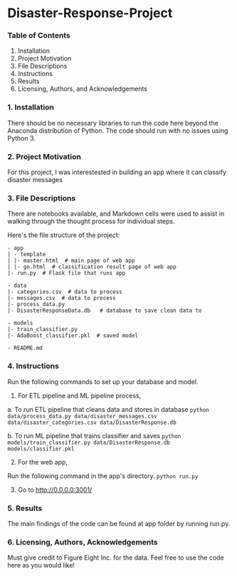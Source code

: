 # Disaster-Response-Project


### Table of Contents
1. Installation
2. Project Motivation
3. File Descriptions
4. Instructions
5. Results
6. Licensing, Authors, and Acknowledgements


### 1. Installation
There should be no necessary libraries to run the code here beyond the Anaconda distribution of Python. The code should run with no issues using Python 3.

### 2. Project Motivation
For this project, I was interestested in building an app where it can classify disaster messages



### 3. File Descriptions
There are notebooks available, and Markdown cells were used to assist in walking through the thought process for individual steps.

Here's the file structure of the project:

```
- app
| - template
| |- master.html  # main page of web app
| |- go.html  # classification result page of web app
|- run.py  # Flask file that runs app

- data
|- categories.csv  # data to process 
|- messages.csv  # data to process
|- process_data.py
|- DisasterResponseData.db   # database to save clean data to

- models
|- train_classifier.py
|- AdaBoost_classifier.pkl  # saved model 

- README.md
```

### 4. Instructions

Run the following commands to set up your database and model.

1. For ETL pipeline and ML pipeline process,

a. To run ETL pipeline that cleans data and stores in database
```python data/process_data.py data/disaster_messages.csv data/disaster_categories.csv data/DisasterResponse.db```

b. To run ML pipeline that trains classifier and saves
```python models/train_classifier.py data/DisasterResponse.db models/classifier.pkl```

2. For the web app,  

Run the following command in the app's directory.
```python run.py```

3. Go to http://0.0.0.0:3001/



### 5. Results
The main findings of the code can be found at app folder by running run.py.

### 6. Licensing, Authors, Acknowledgements

Must give credit to Figure Eight Inc. for the data. Feel free to use the code here as you would like!
